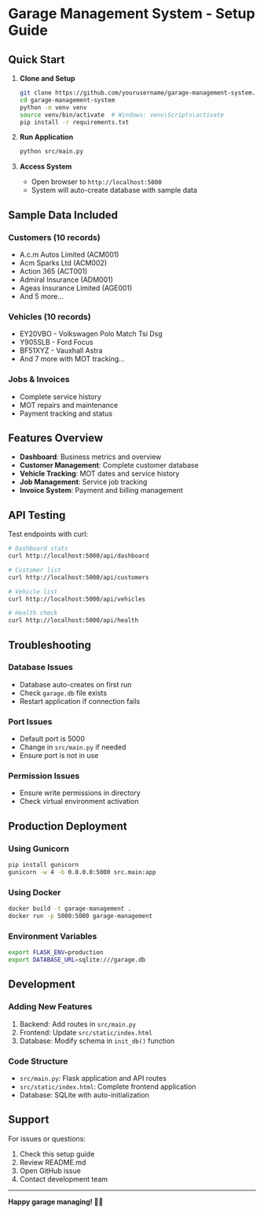 # Garage Management System - Setup Guide

## Quick Start

1. **Clone and Setup**
   ```bash
   git clone https://github.com/yourusername/garage-management-system.git
   cd garage-management-system
   python -m venv venv
   source venv/bin/activate  # Windows: venv\Scripts\activate
   pip install -r requirements.txt
   ```

2. **Run Application**
   ```bash
   python src/main.py
   ```

3. **Access System**
   - Open browser to `http://localhost:5000`
   - System will auto-create database with sample data

## Sample Data Included

### Customers (10 records)
- A.c.m Autos Limited (ACM001)
- Acm Sparks Ltd (ACM002)
- Action 365 (ACT001)
- Admiral Insurance (ADM001)
- Ageas Insurance Limited (AGE001)
- And 5 more...

### Vehicles (10 records)
- EY20VBO - Volkswagen Polo Match Tsi Dsg
- Y905SLB - Ford Focus
- BF51XYZ - Vauxhall Astra
- And 7 more with MOT tracking...

### Jobs & Invoices
- Complete service history
- MOT repairs and maintenance
- Payment tracking and status

## Features Overview

- **Dashboard**: Business metrics and overview
- **Customer Management**: Complete customer database
- **Vehicle Tracking**: MOT dates and service history
- **Job Management**: Service job tracking
- **Invoice System**: Payment and billing management

## API Testing

Test endpoints with curl:

```bash
# Dashboard stats
curl http://localhost:5000/api/dashboard

# Customer list
curl http://localhost:5000/api/customers

# Vehicle list
curl http://localhost:5000/api/vehicles

# Health check
curl http://localhost:5000/api/health
```

## Troubleshooting

### Database Issues
- Database auto-creates on first run
- Check `garage.db` file exists
- Restart application if connection fails

### Port Issues
- Default port is 5000
- Change in `src/main.py` if needed
- Ensure port is not in use

### Permission Issues
- Ensure write permissions in directory
- Check virtual environment activation

## Production Deployment

### Using Gunicorn
```bash
pip install gunicorn
gunicorn -w 4 -b 0.0.0.0:5000 src.main:app
```

### Using Docker
```bash
docker build -t garage-management .
docker run -p 5000:5000 garage-management
```

### Environment Variables
```bash
export FLASK_ENV=production
export DATABASE_URL=sqlite:///garage.db
```

## Development

### Adding New Features
1. Backend: Add routes in `src/main.py`
2. Frontend: Update `src/static/index.html`
3. Database: Modify schema in `init_db()` function

### Code Structure
- `src/main.py`: Flask application and API routes
- `src/static/index.html`: Complete frontend application
- Database: SQLite with auto-initialization

## Support

For issues or questions:
1. Check this setup guide
2. Review README.md
3. Open GitHub issue
4. Contact development team

---

**Happy garage managing! 🚗🔧**

